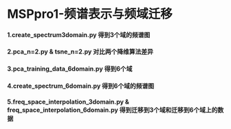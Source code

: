 # MSPpro1-频谱表示与频域迁移

#### 1.create_spectrum3domain.py 得到3个域的频谱图

#### 2.pca_n=2.py & tsne_n=2.py 对比两个降维算法差异

#### 3.pca_training_data_6domain.py 得到6个域

#### 4.create_spectrum_6domain.py 得到6个域的频谱图

#### 5.freq_space_interpolation_3domain.py & freq_space_interpolation_6domain.py 得到迁移到3个域和迁移到6个域上的数据
